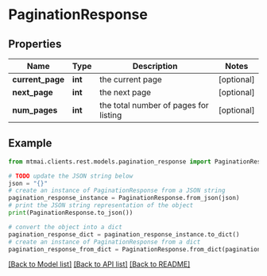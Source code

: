 # PaginationResponse


## Properties

Name | Type | Description | Notes
------------ | ------------- | ------------- | -------------
**current_page** | **int** | the current page | [optional] 
**next_page** | **int** | the next page | [optional] 
**num_pages** | **int** | the total number of pages for listing | [optional] 

## Example

```python
from mtmai.clients.rest.models.pagination_response import PaginationResponse

# TODO update the JSON string below
json = "{}"
# create an instance of PaginationResponse from a JSON string
pagination_response_instance = PaginationResponse.from_json(json)
# print the JSON string representation of the object
print(PaginationResponse.to_json())

# convert the object into a dict
pagination_response_dict = pagination_response_instance.to_dict()
# create an instance of PaginationResponse from a dict
pagination_response_from_dict = PaginationResponse.from_dict(pagination_response_dict)
```
[[Back to Model list]](../README.md#documentation-for-models) [[Back to API list]](../README.md#documentation-for-api-endpoints) [[Back to README]](../README.md)


